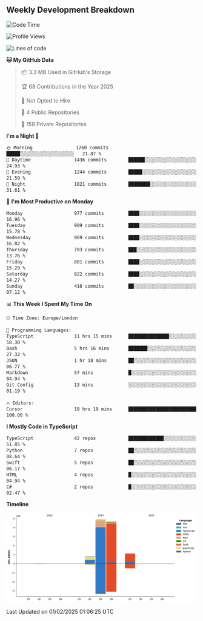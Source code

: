 


## Weekly Development Breakdown
<!--START_SECTION:waka-->
![Code Time](http://img.shields.io/badge/Code%20Time-1%2C859%20hrs%2038%20mins-blue)

![Profile Views](http://img.shields.io/badge/Profile%20Views-0-blue)

![Lines of code](https://img.shields.io/badge/From%20Hello%20World%20I%27ve%20Written-11.4%20million%20lines%20of%20code-blue)

**🐱 My GitHub Data** 

> 📦 3.3 MB Used in GitHub's Storage 
 > 
> 🏆 68 Contributions in the Year 2025
 > 
> 🚫 Not Opted to Hire
 > 
> 📜 4 Public Repositories 
 > 
> 🔑 158 Private Repositories 
 > 
**I'm a Night 🦉** 

```text
🌞 Morning                1260 commits        █████░░░░░░░░░░░░░░░░░░░░   21.87 % 
🌆 Daytime                1436 commits        ██████░░░░░░░░░░░░░░░░░░░   24.93 % 
🌃 Evening                1244 commits        █████░░░░░░░░░░░░░░░░░░░░   21.59 % 
🌙 Night                  1821 commits        ████████░░░░░░░░░░░░░░░░░   31.61 % 
```
📅 **I'm Most Productive on Monday** 

```text
Monday                   977 commits         ████░░░░░░░░░░░░░░░░░░░░░   16.96 % 
Tuesday                  909 commits         ████░░░░░░░░░░░░░░░░░░░░░   15.78 % 
Wednesday                969 commits         ████░░░░░░░░░░░░░░░░░░░░░   16.82 % 
Thursday                 793 commits         ███░░░░░░░░░░░░░░░░░░░░░░   13.76 % 
Friday                   881 commits         ████░░░░░░░░░░░░░░░░░░░░░   15.29 % 
Saturday                 822 commits         ████░░░░░░░░░░░░░░░░░░░░░   14.27 % 
Sunday                   410 commits         ██░░░░░░░░░░░░░░░░░░░░░░░   07.12 % 
```


📊 **This Week I Spent My Time On** 

```text
🕑︎ Time Zone: Europe/London

💬 Programming Languages: 
TypeScript               11 hrs 15 mins      ███████████████░░░░░░░░░░   58.30 % 
Bash                     5 hrs 16 mins       ███████░░░░░░░░░░░░░░░░░░   27.32 % 
JSON                     1 hr 18 mins        ██░░░░░░░░░░░░░░░░░░░░░░░   06.77 % 
Markdown                 57 mins             █░░░░░░░░░░░░░░░░░░░░░░░░   04.94 % 
Git Config               13 mins             ░░░░░░░░░░░░░░░░░░░░░░░░░   01.19 % 

🔥 Editors: 
Cursor                   19 hrs 19 mins      █████████████████████████   100.00 % 
```

**I Mostly Code in TypeScript** 

```text
TypeScript               42 repos            █████████████░░░░░░░░░░░░   51.85 % 
Python                   7 repos             ██░░░░░░░░░░░░░░░░░░░░░░░   08.64 % 
Swift                    5 repos             ██░░░░░░░░░░░░░░░░░░░░░░░   06.17 % 
HTML                     4 repos             █░░░░░░░░░░░░░░░░░░░░░░░░   04.94 % 
C#                       2 repos             █░░░░░░░░░░░░░░░░░░░░░░░░   02.47 % 
```



**Timeline**

![Lines of Code chart](https://raw.githubusercontent.com/mars-arch/mars-arch/main/assets/bar_graph.png)


 Last Updated on 01/02/2025 01:06:25 UTC
<!--END_SECTION:waka-->
